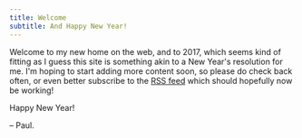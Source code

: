 ```yaml
---
title: Welcome
subtitle: And Happy New Year!
---
```

Welcome to my new home on the web, and to 2017, which seems kind of fitting as I guess this site is
something akin to a New Year's resolution for me. I'm hoping to start adding more content soon, so
please do check back often, or even better subscribe to the [RSS feed](/feed.xml) which should
hopefully now be working!

Happy New Year!

&ndash; Paul.
